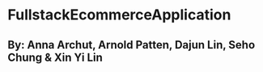 # FullstackEcommerceApplication
## By: Anna Archut, Arnold Patten, Dajun Lin, Seho Chung & Xin Yi Lin
